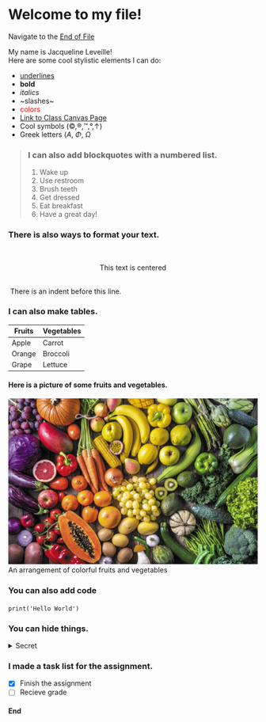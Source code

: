 # Welcome to my file!
Navigate to the [End of File](#end)

My name is Jacqueline Leveille!
<br> Here are some cool stylistic elements I can do:
<style>
red { color: red }
yellow { color: yellow }
</style>
- <ins>underlines<ins/>
- **bold**
- *italics*
- ~slashes~
- <red>colors</red>
- <a href="https://canvas.illinois.edu/courses/32848" target="_blank">Link to Class Canvas Page</a>
- Cool symbols (&copy;,&reg;,&trade;,&#176;,&uarr;)
- Greek letters ($A$, $\Phi$, $\Omega$

>### I can also add blockquotes with a numbered list.
> 1. Wake up
> 2. Use restroom
> 3. Brush teeth
> 4. Get dressed
> 5. Eat breakfast
> 6. Have a great day!
  
### There is also ways to format your text.
<br><p align="center"> This text is centered </p>
<br>&nbsp;There is an indent before this line.

### I can also make tables.
| Fruits      |Vegetables|
| ----------- | ----------- |
| Apple      |Carrot |
| Orange   |Broccoli |
| Grape   | Lettuce |

#### Here is a picture of some fruits and vegetables.
<img src="https://github.com/jgl4/photos/blob/afee625b96adf8a1e627e7c62ad3e8d30ce90fb9/fruitsandvegs.jpeg" alt="Fruits and Vegetables">
  <figcaption>An arrangement of colorful fruits and vegetables</figcaption>

### You can also add code
`print('Hello World')`
  
### You can hide things.
<details>
  <summary>Secret</summary>
   Have a good day!
</details>
  
### I made a task list for the assignment.
- [x] Finish the assignment
- [ ] Recieve grade
  
#### End
